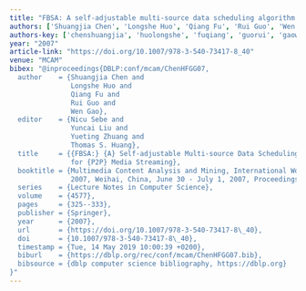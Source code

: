 ```yaml
---
title: "FBSA: A self-adjustable multi-source data scheduling algorithm for P2P media streaming"
authors: ['Shuangjia Chen', 'Longshe Huo', 'Qiang Fu', 'Rui Guo', 'Wen Gao 0001']
authors-key: ['chenshuangjia', 'huolongshe', 'fuqiang', 'guorui', 'gaowen']
year: "2007"
article-link: "https://doi.org/10.1007/978-3-540-73417-8_40"
venue: "MCAM"
bibex: "@inproceedings{DBLP:conf/mcam/ChenHFGG07,
  author    = {Shuangjia Chen and
               Longshe Huo and
               Qiang Fu and
               Rui Guo and
               Wen Gao},
  editor    = {Nicu Sebe and
               Yuncai Liu and
               Yueting Zhuang and
               Thomas S. Huang},
  title     = {{FBSA:} {A} Self-adjustable Multi-source Data Scheduling Algorithm
               for {P2P} Media Streaming},
  booktitle = {Multimedia Content Analysis and Mining, International Workshop, {MCAM}
               2007, Weihai, China, June 30 - July 1, 2007, Proceedings},
  series    = {Lecture Notes in Computer Science},
  volume    = {4577},
  pages     = {325--333},
  publisher = {Springer},
  year      = {2007},
  url       = {https://doi.org/10.1007/978-3-540-73417-8\_40},
  doi       = {10.1007/978-3-540-73417-8\_40},
  timestamp = {Tue, 14 May 2019 10:00:39 +0200},
  biburl    = {https://dblp.org/rec/conf/mcam/ChenHFGG07.bib},
  bibsource = {dblp computer science bibliography, https://dblp.org}
}"
---
```


